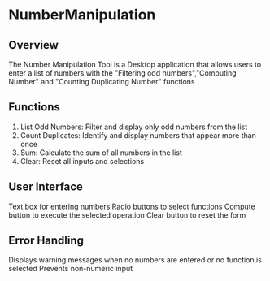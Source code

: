 # NumberManipulation
## Overview

The Number Manipulation Tool is a Desktop application that allows users to enter a list of numbers with the "Filtering odd numbers","Computing Number" and "Counting Duplicating Number" functions

## Functions

1. List Odd Numbers: Filter and display only odd numbers from the list
2. Count Duplicates: Identify and display numbers that appear more than once
3. Sum: Calculate the sum of all numbers in the list
4. Clear: Reset all inputs and selections

## User Interface

Text box for entering numbers
Radio buttons to select functions
Compute button to execute the selected operation
Clear button to reset the form

## Error Handling

Displays warning messages when no numbers are entered or no function is selected
Prevents non-numeric input
